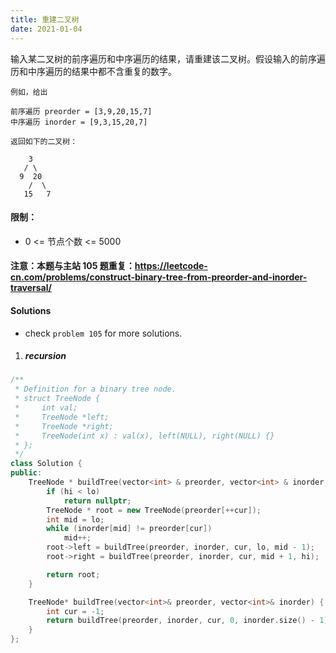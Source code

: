 ```yaml
---
title: 重建二叉树
date: 2021-01-04
---
```

输入某二叉树的前序遍历和中序遍历的结果，请重建该二叉树。假设输入的前序遍历和中序遍历的结果中都不含重复的数字。

 

```
例如，给出

前序遍历 preorder = [3,9,20,15,7]
中序遍历 inorder = [9,3,15,20,7]

返回如下的二叉树：

    3
   / \
  9  20
    /  \
   15   7
   ```

 

#### 限制：

- 0 <= 节点个数 <= 5000

 

#### 注意：本题与主站 105 题重复：https://leetcode-cn.com/problems/construct-binary-tree-from-preorder-and-inorder-traversal/


#### Solutions

- check `problem 105` for more solutions.

1. ##### recursion


```cpp
/**
 * Definition for a binary tree node.
 * struct TreeNode {
 *     int val;
 *     TreeNode *left;
 *     TreeNode *right;
 *     TreeNode(int x) : val(x), left(NULL), right(NULL) {}
 * };
 */
class Solution {
public:
    TreeNode * buildTree(vector<int> & preorder, vector<int> & inorder, int & cur, int lo, int hi) {
        if (hi < lo)
            return nullptr;
        TreeNode * root = new TreeNode(preorder[++cur]);
        int mid = lo;
        while (inorder[mid] != preorder[cur])
            mid++;
        root->left = buildTree(preorder, inorder, cur, lo, mid - 1);
        root->right = buildTree(preorder, inorder, cur, mid + 1, hi);

        return root;
    }

    TreeNode* buildTree(vector<int>& preorder, vector<int>& inorder) {
        int cur = -1;
        return buildTree(preorder, inorder, cur, 0, inorder.size() - 1);
    }
};
```